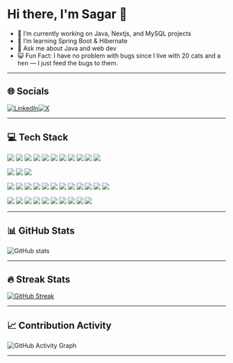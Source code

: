 # Hi there, I'm Sagar 👋

- 🔭 I’m currently working on Java, Nextjs, and MySQL projects
- 🌱 I’m learning Spring Boot & Hibernate
- 💬 Ask me about Java and web dev
- 😺 Fun Fact: I have no problem with bugs since I live with 20 cats and a hen — I just feed the bugs to them.

---
## 🌐 Socials  
[![LinkedIn](https://img.shields.io/badge/LinkedIn-0077B5?style=for-the-badge&logo=linkedin&logoColor=white)](https://linkedin.com/in/sagar-janjoted-100912svj)[![X](https://img.shields.io/badge/-X-000000?style=for-the-badge&logo=x&logoColor=white)](https://x.com/SagarJanjoted11)




---
## 💻 Tech Stack  

<p>
  <!-- 🟢 Backend -->
  <img src="https://img.shields.io/badge/Java-%23ED8B00.svg?style=for-the-badge&logo=openjdk&logoColor=white" />
  <img src="https://img.shields.io/badge/Spring-%236DB33F.svg?style=for-the-badge&logo=spring&logoColor=white" />
  <img src="https://img.shields.io/badge/Hibernate-59666C.svg?style=for-the-badge&logo=hibernate&logoColor=white" />
  <img src="https://img.shields.io/badge/JPA-59666C.svg?style=for-the-badge&logo=java&logoColor=white" />
  <img src="https://img.shields.io/badge/JSP%20%2F%20Servlets-007396.svg?style=for-the-badge&logo=java&logoColor=white" />
  <img src="https://img.shields.io/badge/JDBC-007396.svg?style=for-the-badge&logo=java&logoColor=white" />
  <img src="https://img.shields.io/badge/Maven-C71A36.svg?style=for-the-badge&logo=apache-maven&logoColor=white" />
  <img src="https://img.shields.io/badge/Node.js-339933.svg?style=for-the-badge&logo=node.js&logoColor=white" />
  <img src="https://img.shields.io/badge/C-%2300599C.svg?style=for-the-badge&logo=c&logoColor=white" />
    <img src="https://img.shields.io/badge/Python-3776AB.svg?style=for-the-badge&logo=python&logoColor=white" />
  <img src="https://img.shields.io/badge/PHP-blue?style=for-the-badge&logo=php&logoColor=white"/>
</p>

<p>
  <!-- 🟡 Databases -->
  <img src="https://img.shields.io/badge/Postgres-%23316192.svg?style=for-the-badge&logo=postgresql&logoColor=white" />
  <img src="https://img.shields.io/badge/MySQL-%2300f.svg?style=for-the-badge&logo=mysql&logoColor=white" />
  <img src="https://img.shields.io/badge/Oracle%20APEX-F80000.svg?style=for-the-badge&logo=oracle&logoColor=white" />
</p>

<p>
  <!-- 🔵 Frontend -->
  <img src="https://img.shields.io/badge/HTML5-E34F26.svg?style=for-the-badge&logo=html5&logoColor=white" />
  <img src="https://img.shields.io/badge/CSS3-1572B6.svg?style=for-the-badge&logo=css3&logoColor=white" />
  <img src="https://img.shields.io/badge/JavaScript-F7DF1E.svg?style=for-the-badge&logo=javascript&logoColor=black" />
  <img src="https://img.shields.io/badge/TypeScript-%23007ACC.svg?style=for-the-badge&logo=typescript&logoColor=white" />
  <img src="https://img.shields.io/badge/React-%2320232a.svg?style=for-the-badge&logo=react&logoColor=%2361DAFB" />
  <img src="https://img.shields.io/badge/Next.js-000000?style=for-the-badge&logo=nextdotjs&logoColor=white" />
  <img src="https://img.shields.io/badge/TailwindCSS-%2338B2AC.svg?style=for-the-badge&logo=tailwind-css&logoColor=white" />
  <img src="https://img.shields.io/badge/shadcn/ui-000000.svg?style=for-the-badge&logo=radix-ui&logoColor=white" />
  <img src="https://img.shields.io/badge/Bootstrap-7952B3.svg?style=for-the-badge&logo=bootstrap&logoColor=white" />
  <img src="https://img.shields.io/badge/jQuery-0769AD.svg?style=for-the-badge&logo=jquery&logoColor=white" />
  <img src="https://img.shields.io/badge/AJAX-2C2255.svg?style=for-the-badge&logo=javascript&logoColor=white" />
  <img src="https://img.shields.io/badge/Leaflet-199900.svg?style=for-the-badge&logo=leaflet&logoColor=white" />
</p>

<p>
  <!-- ⚙️ Tools & Infra -->
  <img src="https://img.shields.io/badge/JWT-000000.svg?style=for-the-badge&logo=jsonwebtokens&logoColor=white" />
  <img src="https://img.shields.io/badge/Apache%20Tomcat-F8DC75.svg?style=for-the-badge&logo=apache-tomcat&logoColor=black" />
  <img src="https://img.shields.io/badge/Jetty-D9411E.svg?style=for-the-badge&logo=eclipsejetty&logoColor=white" />
  <img src="https://img.shields.io/badge/XAMPP-F37623.svg?style=for-the-badge&logo=xampp&logoColor=white" />
  <img src="https://img.shields.io/badge/Eclipse-2C2255.svg?style=for-the-badge&logo=eclipseide&logoColor=white" />
  <img src="https://img.shields.io/badge/Postman-FF6C37.svg?style=for-the-badge&logo=postman&logoColor=white" />
  <img src="https://img.shields.io/badge/AWS-232F3E.svg?style=for-the-badge&logo=amazonaws&logoColor=white" />
  <img src="https://img.shields.io/badge/Vercel-000000.svg?style=for-the-badge&logo=vercel&logoColor=white" />
  <img src="https://img.shields.io/badge/Git-F05032.svg?style=for-the-badge&logo=git&logoColor=white" />
  <img src="https://img.shields.io/badge/GitHub-181717.svg?style=for-the-badge&logo=github&logoColor=white" />
</p>


---

## 📊 GitHub Stats
![GitHub stats](https://github-readme-stats.vercel.app/api?username=STRO09&show_icons=true&theme=tokyonight&hide_border=true&bg_color=000000&title_color=FF4500&icon_color=FF6347&text_color=FFFFFF)

---

## 🔥 Streak Stats
[![GitHub Streak](https://streak-stats.demolab.com?user=STRO09&theme=tokyonight&hide_border=true&mode=daily&ring=FF4500&fire=FF6347&background=000000)](https://git.io/streak-stats)

---

## 📈 Contribution Activity
![GitHub Activity Graph](https://github-readme-activity-graph.vercel.app/graph?username=STRO09&theme=radical)

---
